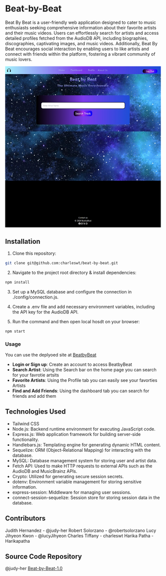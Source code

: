 # Beat-by-Beat

Beat By Beat is a user-friendly web application designed to cater to music enthusiasts seeking comprehensive information about their favorite artists and their music videos. Users can effortlessly search for artists and access detailed profiles fetched from the AudioDB API, including biographies, discographies, captivating images, and music videos. Additionally, Beat By Beat encourages social interaction by enabling users to like artists and connect with friends within the platform, fostering a vibrant community of music lovers.


![preview](./public/image/preview.jpeg)

## Installation

1. Clone this repository:
```bash
git clone git@github.com:charleswt/beat-by-beat.git
```
2. Navigate to the project root directory & install dependencies:
```bash
npm install
```
3. Set up a MySQL database and configure the connection in ./config/connection.js.

4. Create a .env file and add necessary environment variables, including the API key for the AudioDB API.

5. Run the command and then open local hosdt on your browser:
```bash
npm start
```

### Usage

You can use the deplyoed site at [BeatbyBeat](https://beatbybeatv2-d6c2b024a00e.herokuapp.com/login)

- **Login or Sign up**: Create an account to access BeatbyBeat
- **Search Artist**: Using the Search bar on the home page you can search for your favrotie artsits
- **Favorite Artists**: Using the Profile tab you can easily see your favorties Artists
- **Find and Add Friends**: Using the dashboard tab you can search for friends and add them


 ## Technologies Used

- Tailwind CSS
- Node.js: Backend runtime environment for executing JavaScript code.
- Express.js: Web application framework for building server-side functionality.
- Handlebars.js: Templating engine for generating dynamic HTML content.
- Sequelize: ORM (Object-Relational Mapping) for interacting with the database.
- MySQL: Database management system for storing user and artist data.
- Fetch API: Used to make HTTP requests to external APIs such as the AudioDB and MusicBrainz APIs.
- Crypto: Utilized for generating secure session secrets.
- dotenv: Environment variable management for storing sensitive information.
- express-session: Middleware for managing user sessions.
- connect-session-sequelize: Session store for storing session data in the database.

## Contributors

Judith Hernandez - @judy-her
Robert Solorzano - @robertsolorzano
Lucy Jihyeon Kwon - @lucyJihyeon
Charles Tiffany - charleswt
Harika Patha - Harikapatha


## Source Code Repository

@judy-her
[Beat-by-Beat-1.0](https://github.com/judy-her/beat-by-beat)

